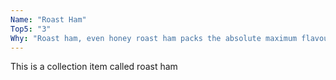 ```yaml
---
Name: "Roast Ham"
Top5: "3"
Why: "Roast ham, even honey roast ham packs the absolute maximum flavour and satisfaction into the leanest, low-calorie package. I discovered Marks & Spencers 'Just add' packets designed to add to salads (I think) and one of those packs of roast ham is delicious and filling and only 180 calories. This thing is your friend for now. Once you reach maintenance or long-slow weight loss you'll want to take a look at how many cured or prepared meats you're eating as these do contain a number of nasties. In my case that finesse made no sense in the face of the diabetes and the need for massive weight loss. Now that I'm thinner I've tapered off the ham a little bit"
---
```


This is a collection item called roast ham

<p style="clear: both;">&nbsp;</p>



